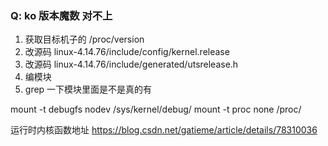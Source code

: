 ### Q: ko 版本魔数 对不上
1. 获取目标机子的 /proc/version
2. 改源码 linux-4.14.76/include/config/kernel.release
3. 改源码 linux-4.14.76/include/generated/utsrelease.h
4. 编模块
5. grep 一下模块里面是不是真的有

mount -t debugfs nodev /sys/kernel/debug/
mount -t proc none /proc/

运行时内核函数地址 https://blog.csdn.net/gatieme/article/details/78310036





